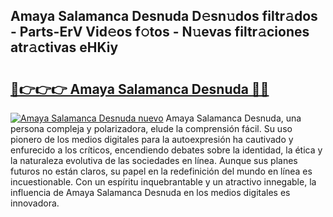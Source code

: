 ## Amaya Salamanca Desnuda D𝚎sn𝚞dos filtr𝚊dos - Parts-ErV Vid𝚎os f𝚘tos - N𝚞evas filtr𝚊ciones atr𝚊ctivas eHKiy

# <h2><a href="http://mb3o2i3.tromn.icu/?c=Amaya+Salamanca+Desnuda">🔗👉👉👉 Amaya Salamanca Desnuda 🔗🔗</a></h2>

[![Amaya Salamanca Desnuda nuevo](https://i.imgur.com/pEAQMta.gif)](http://mb3o2i3.tromn.icu/?c=Amaya+Salamanca+Desnuda)
Amaya Salamanca Desnuda, una persona compleja y polarizadora, elude la comprensión fácil. Su uso pionero de los medios digitales para la autoexpresión ha cautivado y enfurecido a los críticos, encendiendo debates sobre la identidad, la ética y la naturaleza evolutiva de las sociedades en línea. Aunque sus planes futuros no están claros, su papel en la redefinición del mundo en línea es incuestionable. Con un espíritu inquebrantable y un atractivo innegable, la influencia de Amaya Salamanca Desnuda en los medios digitales es innovadora.

